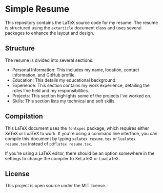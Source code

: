 # Simple Resume

This repository contains the LaTeX source code for my resume. The resume is structured using the `extarticle` document class and uses several packages to enhance the layout and design.

## Structure

The resume is divided into several sections:

- Personal Information: This includes my name, location, contact information, and GitHub profile.
- Education: This details my educational background.
- Experience: This section contains my work experience, detailing the roles I've held and my responsibilities.
- Projects: This section highlights some of the projects I've worked on.
- Skills: This section lists my technical and soft skills.

## Compilation

This LaTeX document uses the `fontspec` package, which requires either XeTeX or LuaTeX to work. If you're using a command line interface, you can compile this document by typing `xelatex resume.tex` or `lualatex resume.tex` instead of `pdflatex resume.tex`.

If you're using a LaTeX editor, there should be an option somewhere in the settings to change the compiler to XeLaTeX or LuaLaTeX.

## License

This project is open source under the MIT license.
